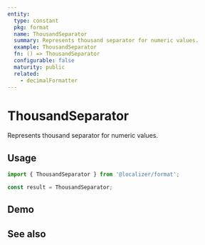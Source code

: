 ```yaml
---
entity:
  type: constant
  pkg: format
  name: ThousandSeparator
  summary: Represents thousand separator for numeric values.
  example: ThousandSeparator
  fn: () => ThousandSeparator
  configurable: false
  maturity: public
  related:
    - decimalFormatter
---
```


# ThousandSeparator <Package name="format"/>

Represents thousand separator for numeric values.

## Usage

```typescript twoslash
import { ThousandSeparator } from '@localizer/format';

const result = ThousandSeparator;
```

## Demo

<EntityDemo :args="[]" />

## See also

<Entities />
